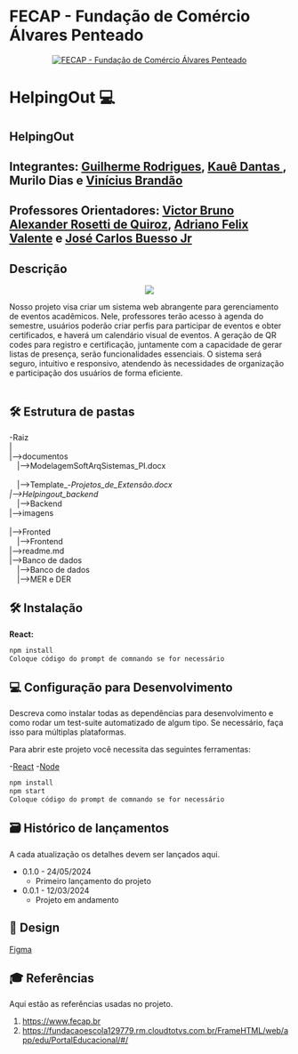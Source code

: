 # FECAP - Fundação de Comércio Álvares Penteado

<p align="center">
<a href= "https://www.fecap.br/"><img src="https://encrypted-tbn0.gstatic.com/images?q=tbn:ANd9GcRhZPrRa89Kma0ZZogxm0pi-tCn_TLKeHGVxywp-LXAFGR3B1DPouAJYHgKZGV0XTEf4AE&usqp=CAU" alt="FECAP - Fundação de Comércio Álvares Penteado" border="0"></a>
</p>

# HelpingOut 💻

## HelpingOut

## Integrantes: <a href="https://www.linkedin.com/in/guilherme-rodrigues-7468211b7/">Guilherme Rodrigues</a>, <a href="https://www.linkedin.com/in/kauê-dantas-309098271/">Kauê Dantas </a>, Murilo Dias</a> e <a href="https://www.linkedin.com/in/vinícius-brandão-3846141bb/">Vinícius Brandão</a>

## Professores Orientadores: <a href="https://www.linkedin.com/in/victorbarq/">Victor Bruno Alexander Rosetti de Quiroz</a>, <a href="https://www.linkedin.com/in/adriano-valente-534576135/">Adriano Felix Valente</a> e <a href="https://www.linkedin.com/in/jbuesso/">José Carlos Buesso Jr</a>

## Descrição
<p align="center">
  <img src="https://cdn.discordapp.com/attachments/1229179767354560693/1243328056605802518/logoHelpingOut.png?ex=665112fc&is=664fc17c&hm=36fe6512235f972ed0e05d9281597fba5314a50fb2bd3a9eb81114d65ea68f32&">
  
<p align="center">

Nosso projeto visa criar um sistema web abrangente para gerenciamento de eventos acadêmicos. Nele, professores terão acesso à agenda do semestre, usuários poderão criar perfis para participar de eventos e obter certificados, e haverá um calendário visual de eventos. A geração de QR codes para registro e certificação, juntamente com a capacidade de gerar listas de presença, serão funcionalidades essenciais. O sistema será seguro, intuitivo e responsivo, atendendo às necessidades de organização e participação dos usuários de forma eficiente.
<br><br>

## 🛠 Estrutura de pastas

-Raiz<br>
|<br>
|-->documentos<br>
  &emsp;|-->ModelagemSoftArqSistemas_PI.docx<br>  
  &emsp;|-->Template_-_Projetos_de_Extensão.docx<br>
|-->Helpingout_backend_<br>
  &emsp;|-->Backend<br>
|-->imagens<br>   
|-->Fronted<br>
  &emsp;|-->Frontend<br>
|-->readme.md<br>
|-->Banco de dados<br>
  &emsp;|-->Banco de dados<br>
   &emsp;|-->MER e DER<br>


## 🛠 Instalação



<b>React:</b>


```sh
npm install
Coloque código do prompt de comnando se for necessário
```



## 💻 Configuração para Desenvolvimento

Descreva como instalar todas as dependências para desenvolvimento e como rodar um test-suite automatizado de algum tipo. Se necessário, faça isso para múltiplas plataformas.

Para abrir este projeto você necessita das seguintes ferramentas:

-<a href="https://react.dev">React</a>
-<a href="https://node.js.org">Node</a>

```sh
npm install
npm start
Coloque código do prompt de comnando se for necessário
```

## 🗃 Histórico de lançamentos

A cada atualização os detalhes devem ser lançados aqui.

* 0.1.0 - 24/05/2024
    * Primeiro lançamento do projeto
* 0.0.1 - 12/03/2024
    * Projeto em andamento

## 🎨 Design

<a href="https://www.figma.com/design/WlHMmrTqceDR566HHC1A6D/Páginas-SiteHelpingOut?node-id=0-1&t=xtKXQLD6tX7Bg4Ft-0">Figma</a>

## 🎓 Referências

Aqui estão as referências usadas no projeto.

1. <https://www.fecap.br>
2. <https://fundacaoescola129779.rm.cloudtotvs.com.br/FrameHTML/web/app/edu/PortalEducacional/#/>

